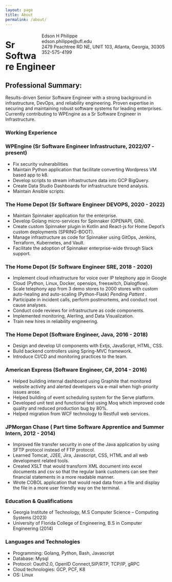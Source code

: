 ```yaml
---
layout: page
title: About
permalink: /about/
---
```


<span style="float:right;padding:6px"> 
Edson H Philippe<br>
  edson.philippe@ufl.edu <br> 2479 Peachtree RD NE, UNIT 103, Atlanta, Georgia, 30305 <br> 
  352-575-4199<br>
</span>

# Sr Software Engineer

## Professional Summary:
Results-driven Senior Software Engineer with a strong background in infrastructure, DevOps, and reliability engineering. Proven expertise in securing and maintaining robust software systems for leading enterprises. Currently contributing to WPEngine as a Sr Software Engineer in Infrastructure.

### Working Experience

### WPEngine (Sr Software Engineer Infrastructure, 2022/07 - present)
- Fix security vulnerabilities
- Maintain Python application that facilitate converting Wordpress VM based app to k8.
- Develop scripts to stream infrastructure data into GCP BigQuery.
- Create Data Studio Dashboards for infrastructure trend analysis.
- Maintain Ansible scripts.

### The Home Depot (Sr Software Engineer DEVOPS, 2020 - 2022)
- Maintain Spinnaker application for the enterprise.
- Develop Golang micro-services for Spinnaker (OPENAPI, GIN).
- Create custom Spinnaker plugin in Kotlin and React-js for Home Depot’s custom deployments (SPRING-BOOT).
- Manage infrastructure as code for Spinnaker using GitOps, Jenkins, Terraform, Kubernetes, and Vault.
- Facilitate the adoption of Spinnaker enterprise-wide through Slack support.

### The Home Depot (Sr Software Engineer SRE, 2018 - 2020)
- Implement cloud infrastructure for voice over IP telephony app in Google Cloud (Python, Linux, Docker, opensips, freeswitch, Dialogflow).
- Scale telephony app from 3 demo stores to 2000 stores with custom auto-healing and auto-scaling (Python-Flask) *Pending Pattent* .
- Participate in incident calls, perform postmortems, and conduct root cause analyses.
- Conduct code reviews for infrastructure as code components.
- Implemented monitoring, Alerling, and Data Visualization.
- Train new hires in reliability engineering.

### The Home Depot (Software Engineer, Java, 2016 - 2018) 
- Design and develop UI components with Extjs, JavaScript, HTML, CSS.
- Build backend controllers using Spring-MVC framework.
- Introduce CI/CD and monitoring practices to the team.

### American Express (Software Engineer, C#, 2014 - 2016)
- Helped building internal dashboard using Graphite that monitored website activity and alerted developers via e-mail when high-priority issues arose.
- Helped building of event scheduling system for the Serve platform.
- Developed unit test and functional test using Moq which improved code quality and reduced production bug by 80%.
- Helped migration from WCF technology to Restfull web services.

### JPMorgan Chase ( Part time Software Apprentice and Summer Intern, 2012 - 2014)
- Improved file transfer security in one of the Java application by using SFTP protocol instead of FTP protocol.
- Learned Tomcat, J2EE, Jira, Javascript, CSS, HTML and all web development related tools.
- Created XSLT that would transform XML document into excel documents and csv so that the regular bank customers can see their financial statements in a more readable manner.
- Wrote COBOL application that would read data from a file and display the file in a more user friendly way on the terminal.

### Education & Qualifications
- Georgia Institute of Technology, M.S Computer Science – Computing Systems (2023)
- University of Florida College of Engineering, B.S in Computer Engineering (2014)

### Languages and Technologies
- Programming: Golang, Python, Bash, Javascript
- Database: Mysql
- Protocol: Oauth2.0, OpenID Connect,SIP/RTP, TCP/IP, gRPC
- Cloud technologies: GCP, PCF, K8
- OS: Linux
